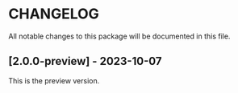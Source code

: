# CHANGELOG

All notable changes to this package will be documented in this file.

## [2.0.0-preview] - 2023-10-07

This is the preview version.
